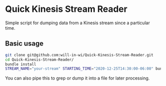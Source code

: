 # Quick Kinesis Stream Reader

Simple script for dumping data from a Kinesis stream since a particular time.

## Basic usage

```bash
git clone git@github.com:will-in-wi/Quick-Kinesis-Stream-Reader.git
cd Quick-Kinesis-Stream-Reader/
bundle install
STREAM_NAME="your-stream" STARTING_TIME="2020-12-25T14:30:00-06:00" bundle exec ruby main.rb
```

You can also pipe this to grep or dump it into a file for later processing.
